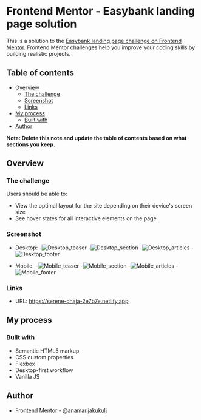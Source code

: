 # Frontend Mentor - Easybank landing page solution

This is a solution to the [Easybank landing page challenge on Frontend Mentor](https://www.frontendmentor.io/challenges/easybank-landing-page-WaUhkoDN). Frontend Mentor challenges help you improve your coding skills by building realistic projects. 

## Table of contents

- [Overview](#overview)
  - [The challenge](#the-challenge)
  - [Screenshot](#screenshot)
  - [Links](#links)
- [My process](#my-process)
  - [Built with](#built-with)
- [Author](#author)

**Note: Delete this note and update the table of contents based on what sections you keep.**

## Overview

### The challenge

Users should be able to:

- View the optimal layout for the site depending on their device's screen size
- See hover states for all interactive elements on the page

### Screenshot
- Desktop:
  -![Desktop_teaser](https://user-images.githubusercontent.com/97092170/214277112-1375088b-03f7-4775-9a7e-570b47602805.png)
  -![Desktop_section](https://user-images.githubusercontent.com/97092170/214277163-aa2774d0-5afb-4f67-9c8e-bb56ea9d8a59.png)
  -![Desktop_articles](https://user-images.githubusercontent.com/97092170/214277192-aec03b7b-0762-401b-a1ac-7872c1499966.png)
  -![Desktop_footer](https://user-images.githubusercontent.com/97092170/214277226-88b4c357-3676-45cc-b67c-3791d787f74a.png)

- Mobile:
  -![Mobile_teaser](https://user-images.githubusercontent.com/97092170/214277293-ab7f1696-932d-4b02-8dcf-5c7fa7604766.png)
  -![Mobile_section](https://user-images.githubusercontent.com/97092170/214277333-be68c754-c348-4bb3-ba3a-3c73d6d870ce.png)
  -![Mobile_articles](https://user-images.githubusercontent.com/97092170/214277359-d4c8b241-c45a-4755-86c0-557e760c29e4.png)
  -![Mobile_footer](https://user-images.githubusercontent.com/97092170/214277395-d9948854-39ea-4420-9dc0-c18ac76d7433.png)

### Links

- URL: https://serene-chaja-2e7b7e.netlify.app

## My process

### Built with

- Semantic HTML5 markup
- CSS custom properties
- Flexbox
- Desktop-first workflow
- Vanilla JS

## Author

- Frontend Mentor - [@anamarijakukulj]([https://www.frontendmentor.io/profile/youruserna](https://www.frontendmentor.io/profile/anamarijakukulj))

